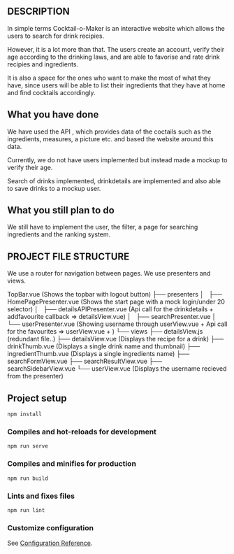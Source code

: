 ## DESCRIPTION ##
In simple terms Cocktail-o-Maker is an interactive website which allows the users to search for drink recipies.

However, it is a lot more than that. The users create an account, verify their age according to the drinking laws, 
and are able to favorise and rate drink recipies and ingredients.

It is also a space for the ones who want to make the most of what they have, since users will be able to list their 
ingredients that they have at home and find cocktails accordingly.


## What you have done ##
We have used the API , which provides data of the coctails such as the ingredients, measures, a picture etc. and 
based the website around this data.

Currently, we do not have users implemented but instead made a mockup to verify their age. 

Search of drinks implemented, drinkdetails are implemented and also able to save drinks to a mockup user.

## What you still plan to do ##
We still have to implement the user, the filter, a page for searching ingredients and the ranking system.

## PROJECT FILE STRUCTURE ##
We use a router for navigation between pages. We use presenters and views.

TopBar.vue (Shows the topbar with logout button)
├── presenters
│   ├── HomePagePresenter.vue (Shows the start page with a mock login/under 20 selector)
│   ├── detailsAPIPresenter.vue (Api call for the drinkdetails + addfavourite callback => detailsView.vue)
│   ├── searchPresenter.vue
│   └── userPresenter.vue (Showing username through userView.vue + Api call for the favourites => userView.vue + )
└── views
    ├── detailsView.js  (redundant file..)
    ├── detailsView.vue (Displays the recipe for a drink)
    ├── drinkThumb.vue (Displays a single drink name and thumbnail)
    ├── ingredientThumb.vue (Displays a single ingredients name)
    ├── searchFormView.vue
    ├── searchResultView.vue
    ├── searchSidebarView.vue
    └── userView.vue (Displays the username recieved from the presenter)



## Project setup
```
npm install
```

### Compiles and hot-reloads for development
```
npm run serve
```

### Compiles and minifies for production
```
npm run build
```

### Lints and fixes files
```
npm run lint
```

### Customize configuration
See [Configuration Reference](https://cli.vuejs.org/config/).
